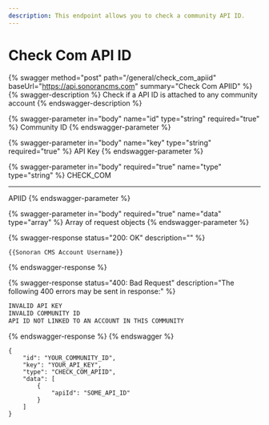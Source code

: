```yaml
---
description: This endpoint allows you to check a community API ID.
---
```


# Check Com API ID

{% swagger method="post" path="/general/check_com_apiid" baseUrl="https://api.sonorancms.com" summary="Check Com APIID" %}
{% swagger-description %}
Check if a API ID is attached to any community account
{% endswagger-description %}

{% swagger-parameter in="body" name="id" type="string" required="true" %}
Community ID
{% endswagger-parameter %}

{% swagger-parameter in="body" name="key" type="string" required="true" %}
API Key
{% endswagger-parameter %}

{% swagger-parameter in="body" required="true" name="type" type="string" %}
CHECK_COM

___

APIID
{% endswagger-parameter %}

{% swagger-parameter in="body" required="true" name="data" type="array" %}
Array of request objects
{% endswagger-parameter %}

{% swagger-response status="200: OK" description="" %}
```javascript
{{Sonoran CMS Account Username}}
```
{% endswagger-response %}

{% swagger-response status="400: Bad Request" description="The following 400 errors may be sent in response:" %}
```javascript
INVALID API KEY
INVALID COMMUNITY ID
API ID NOT LINKED TO AN ACCOUNT IN THIS COMMUNITY
```
{% endswagger-response %}
{% endswagger %}

```
{
    "id": "YOUR_COMMUNITY_ID",
    "key": "YOUR_API_KEY",
    "type": "CHECK_COM_APIID",
    "data": [
        {
            "apiId": "SOME_API_ID"
        }
    ]
}
```

